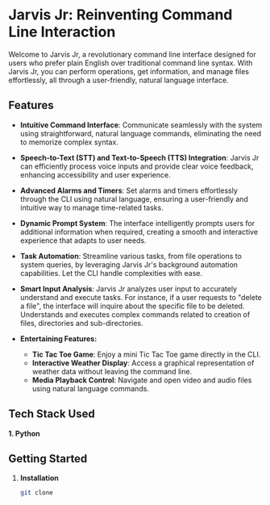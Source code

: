 # Jarvis Jr: Reinventing Command Line Interaction

Welcome to Jarvis Jr, a revolutionary command line interface designed for users who prefer plain English over traditional command line syntax. With Jarvis Jr, you can perform operations, get information, and manage files effortlessly, all through a user-friendly, natural language interface.

## Features

- **Intuitive Command Interface**: Communicate seamlessly with the system using straightforward, natural language commands, eliminating the need to memorize complex syntax.

- **Speech-to-Text (STT) and Text-to-Speech (TTS) Integration**: Jarvis Jr can efficiently process voice inputs and provide clear voice feedback, enhancing accessibility and user experience.

- **Advanced Alarms and Timers**: Set alarms and timers effortlessly through the CLI using natural language, ensuring a user-friendly and intuitive way to manage time-related tasks.

- **Dynamic Prompt System**: The interface intelligently prompts users for additional information when required, creating a smooth and interactive experience that adapts to user needs.

- **Task Automation**: Streamline various tasks, from file operations to system queries, by leveraging Jarvis Jr's background automation capabilities. Let the CLI handle complexities with ease.

- **Smart Input Analysis**: Jarvis Jr analyzes user input to accurately understand and execute tasks. For instance, if a user requests to "delete a file", the interface will inquire about the specific file to be deleted. Understands and executes complex commands related to creation of files, directories and sub-directories.

- **Entertaining Features:**
  - **Tic Tac Toe Game**: Enjoy a mini Tic Tac Toe game directly in the CLI.
  - **Interactive Weather Display**: Access a graphical representation of weather data without leaving the command line.
  - **Media Playback Control**: Navigate and open video and audio files using natural language commands.


## Tech Stack Used

**1. Python**

## Getting Started

1. **Installation**

   ```bash
   git clone 

